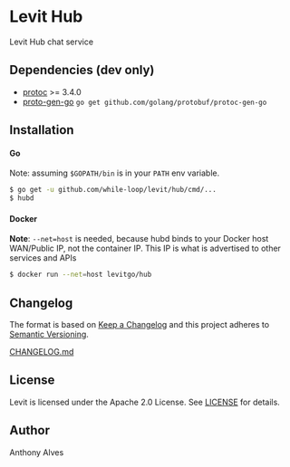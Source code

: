 Levit Hub
=========

Levit Hub chat service

Dependencies (dev only)
-----------------------

- [protoc](https://github.com/google/protobuf/releases) >= 3.4.0
- [proto-gen-go](https://github.com/golang/protpbuf)
```go get github.com/golang/protobuf/protoc-gen-go```

Installation
------------

#### Go

Note: assuming `$GOPATH/bin` is in your `PATH` env variable.

```bash
$ go get -u github.com/while-loop/levit/hub/cmd/...
$ hubd
```

#### Docker

**Note**: `--net=host` is needed, because hubd binds to your Docker
host WAN/Public IP, not the container IP. This IP is what is advertised
to other services and APIs

```bash
$ docker run --net=host levitgo/hub
```

Changelog
---------

The format is based on [Keep a Changelog](http://keepachangelog.com/) 
and this project adheres to [Semantic Versioning](http://semver.org/).

[CHANGELOG.md](CHANGELOG.md)

License
-------
Levit is licensed under the Apache 2.0 License.
See [LICENSE](LICENSE) for details.

Author
------

Anthony Alves
